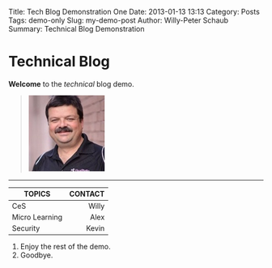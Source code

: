 Title: Tech Blog Demonstration One
Date: 2013-01-13 13:13
Category: Posts
Tags: demo-only
Slug: my-demo-post
Author: Willy-Peter Schaub
Summary: Technical Blog Demonstration

# Technical Blog

**Welcome** to the _technical_ blog demo.

> ![Alert](/images/willy-schaub.jpg)

---

| TOPICS | CONTACT |
|--------|---------:|
| CeS | Willy |
| Micro Learning | Alex |
| Security | Kevin |

1. Enjoy the rest of the demo.
1. Goodbye.